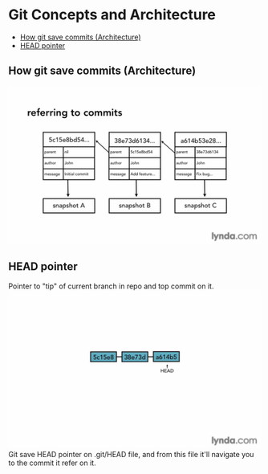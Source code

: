 # Git Concepts and Architecture

* [How git save commits (Architecture)](#how-git-save-commits-architecture)
* [HEAD pointer](#head-pointer)

## How git save commits (Architecture)
![How git save commits](./images/3-2-commit-refer.jpg)

## HEAD pointer
Pointer to "tip" of current branch in repo and top commit on it.
![git HEAD](./images/3-4-head.jpg)
Git save HEAD pointer on .git/HEAD file, and from this file it'll navigate you to the commit it refer on it.
